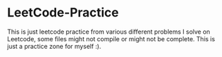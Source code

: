 # LeetCode-Practice
This is just leetcode practice from various different problems I solve on Leetcode, some files might not compile or might not be complete. This is just a practice zone for myself :).
